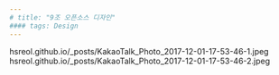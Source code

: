 ```yaml
---
# title: "9조 오픈소스 디자인"
#### tags: Design
---
```


hsreol.github.io/_posts/KakaoTalk_Photo_2017-12-01-17-53-46-1.jpeg
hsreol.github.io/_posts/KakaoTalk_Photo_2017-12-01-17-53-46-2.jpeg
